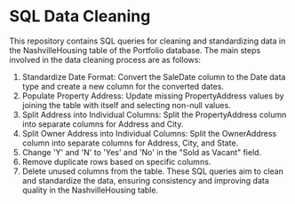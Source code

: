 # SQL Data Cleaning
This repository contains SQL queries for cleaning and standardizing data in the NashvilleHousing table of the Portfolio database. The main steps involved in the data cleaning process are as follows:

1. Standardize Date Format: Convert the SaleDate column to the Date data type and create a new column for the converted dates.
2. Populate Property Address: Update missing PropertyAddress values by joining the table with itself and selecting non-null values.
3. Split Address into Individual Columns: Split the PropertyAddress column into separate columns for Address and City.
4. Split Owner Address into Individual Columns: Split the OwnerAddress column into separate columns for Address, City, and State.
5. Change 'Y' and 'N' to 'Yes' and 'No' in the "Sold as Vacant" field.
6. Remove duplicate rows based on specific columns.
7. Delete unused columns from the table.
These SQL queries aim to clean and standardize the data, ensuring consistency and improving data quality in the NashvilleHousing table.
